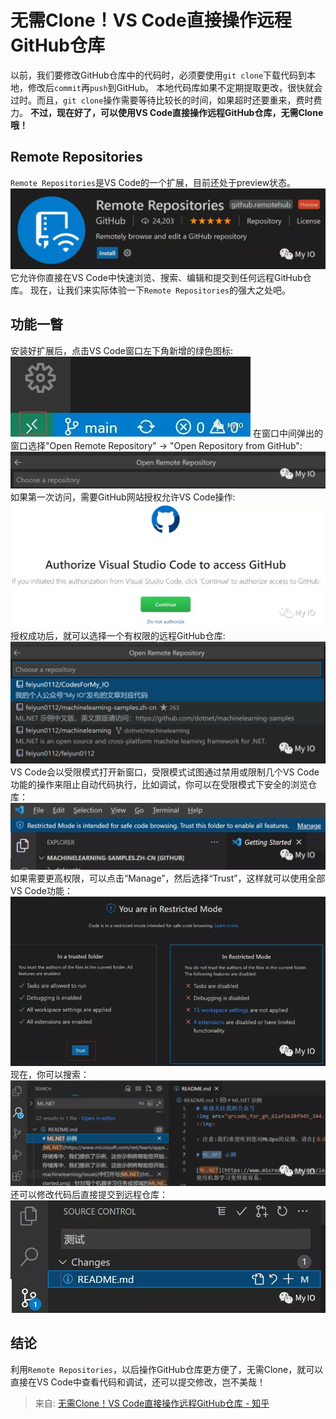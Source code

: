 # 无需Clone！VS Code直接操作远程GitHub仓库
以前，我们要修改GitHub仓库中的代码时，必须要使用`git clone`下载代码到本地，修改后`commit`再`push`到GitHub。
本地代码库如果不定期提取更改，很快就会过时。而且，`git clone`操作需要等待比较长的时间，如果超时还要重来，费时费力。
**不过，现在好了，可以使用VS Code直接操作远程GitHub仓库，无需Clone哦！**
## **Remote Repositories**
`Remote Repositories`是VS Code的一个扩展，目前还处于preview状态。 
![image.jpg](../images/9e6353d9c493ef428cd7ca26ffe17a38.webp)
它允许你直接在VS Code中快速浏览、搜索、编辑和提交到任何远程GitHub仓库。
现在，让我们来实际体验一下`Remote Repositories`的强大之处吧。
## **功能一瞥**
安装好扩展后，点击VS Code窗口左下角新增的绿色图标: 
![image.jpg](../images/2af7ea5258c713e0f3f236dbf98405bb.webp)
在窗口中间弹出的窗口选择"Open Remote Repository" -> "Open Repository from GitHub": 
![image.jpg](../images/671589f024d584ed8325dbd24dcaccfb.webp)
如果第一次访问，需要GitHub网站授权允许VS Code操作: 
![image.jpg](../images/848021550004cf700c6b459a63046024.webp)
授权成功后，就可以选择一个有权限的远程GitHub仓库: 
![image.jpg](../images/7d43d02efbf1badf12e13370680783ca.png)
VS Code会以受限模式打开新窗口，受限模式试图通过禁用或限制几个VS Code功能的操作来阻止自动代码执行，比如调试，你可以在受限模式下安全的浏览仓库： 
![image.jpg](../images/ea2804a779a7d6b813f4b0706e120311.png)
如果需要更高权限，可以点击“Manage”，然后选择“Trust”，这样就可以使用全部VS Code功能： 
![image.jpg](../images/90154519c44d18d663d5ea8687be042b.webp)
现在，你可以搜索： 
![image.jpg](../images/e0c26be26e67c43c7299d30ef8d6c880.webp)
还可以修改代码后直接提交到远程仓库： 
![image.jpg](../images/4dddbb2892dfec7c42d07fb7584aec2c.webp)
## **结论**
利用`Remote Repositories`，以后操作GitHub仓库更方便了，无需Clone，就可以直接在VS Code中查看代码和调试，还可以提交修改，岂不美哉！

> 来自: [无需Clone！VS Code直接操作远程GitHub仓库 - 知乎](https://zhuanlan.zhihu.com/p/387412873)

